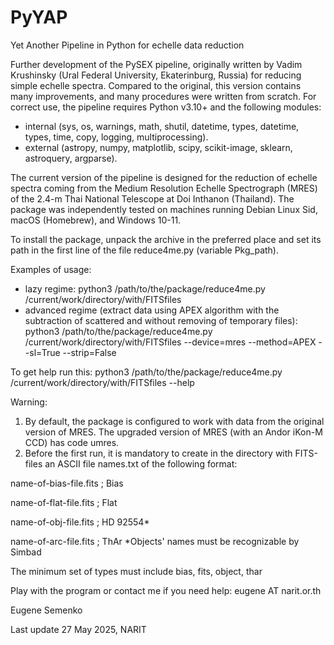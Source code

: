 # PyYAP
Yet Another Pipeline in Python for echelle data reduction

Further development of the PySEX pipeline, originally written by Vadim Krushinsky (Ural Federal University, Ekaterinburg, Russia) for reducing simple echelle spectra.
Compared to the original, this version contains many improvements, and many procedures were written from scratch. For correct use, the pipeline requires Python v3.10+
and the following modules:
- internal (sys, os, warnings, math, shutil, datetime, types, datetime, types, time, copy, logging, multiprocessing).
- external (astropy, numpy, matplotlib, scipy, scikit-image, sklearn, astroquery, argparse).

The current version of the pipeline is designed for the reduction of echelle spectra coming from the Medium Resolution Echelle Spectrograph (MRES) of the 2.4-m Thai
National Telescope at Doi Inthanon (Thailand). The package was independently tested on machines running Debian Linux Sid, macOS (Homebrew), and Windows 10-11.

To install the package, unpack the archive in the preferred place and set its path in the first line of the file reduce4me.py (variable Pkg_path).

Examples of usage:
- lazy regime:
python3  /path/to/the/package/reduce4me.py /current/work/directory/with/FITSfiles 
- advanced regime (extract data using APEX algorithm with the subtraction of scattered and without removing of temporary files):
python3  /path/to/the/package/reduce4me.py /current/work/directory/with/FITSfiles --device=mres --method=APEX --sl=True --strip=False

To get help run this:
python3  /path/to/the/package/reduce4me.py /current/work/directory/with/FITSfiles  --help

Warning:
1. By default, the package is configured to work with data from the original version of MRES. The upgraded version of MRES (with an Andor iKon-M CCD) has code umres.
2. Before the first run, it is mandatory to create in the directory with FITS-files an ASCII file names.txt of the following format:

name-of-bias-file.fits   ;  Bias

name-of-flat-file.fits   ;  Flat

name-of-obj-file.fits   ;  HD 92554*

name-of-arc-file.fits   ; ThAr
*Objects' names must be recognizable by Simbad

The minimum set of types must include bias, fits, object, thar

Play with the program or contact me if you need help: eugene AT narit.or.th

Eugene Semenko

Last update 27 May 2025, NARIT
